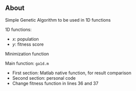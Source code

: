 ## About
Simple Genetic Algorithm to be used in 1D functions

1D functions:
* *x*: population
* *y*: fitness score

Minimization function

Main function: `ga1d.m`
* First section: Matlab native function, for result comparison
* Second section: personal code
* Change fitness function in lines 36 and 37
